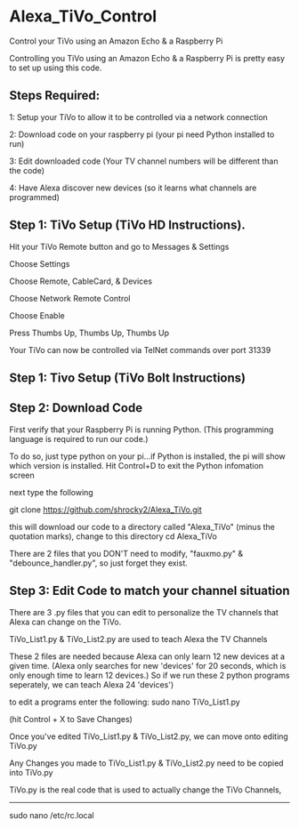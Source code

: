 # Alexa_TiVo_Control
Control your TiVo using an Amazon Echo &amp; a Raspberry Pi

Controlling you TiVo using an Amazon Echo & a Raspberry Pi is pretty easy to set up using this code.

Steps Required:
----------------------------------------------------------------------------------
1: Setup your TiVo to allow it to be controlled via a network connection

2: Download code on your raspberry pi (your pi need Python installed to run) 

3: Edit downloaded code (Your TV channel numbers will be different than the code)

4: Have Alexa discover new devices (so it learns what channels are programmed)

Step 1: TiVo Setup (TiVo HD Instructions).
----------------------------------------------------------------------------------
Hit your TiVo Remote button and go to Messages & Settings

Choose Settings

Choose Remote, CableCard, & Devices

Choose Network Remote Control

Choose Enable

Press Thumbs Up, Thumbs Up, Thumbs Up

Your TiVo can now be controlled via TelNet commands over port 31339

Step 1: Tivo Setup (TiVo Bolt Instructions)
----------------------------------------------------------------------------------

Step 2: Download Code
----------------------------------------------------------------------------------

First verify that your Raspberry Pi is running Python. (This programming language is required to run our code.)

To do so, just type python on your pi...if Python is installed, the pi will show which version is installed. Hit Control+D to exit the Python infomation screen

next type the following

git clone https://github.com/shrocky2/Alexa_TiVo.git

this will download our code to a directory called "Alexa_TiVo" (minus the quotation marks), change to this directory
cd Alexa_TiVo

There are 2 files that you DON'T need to modify, "fauxmo.py" & "debounce_handler.py", so just forget they exist.


Step 3: Edit Code to match your channel situation
----------------------------------------------------------------------------------
There are 3 .py files that you can edit to personalize the TV channels that Alexa can change on the TiVo.

TiVo_List1.py & TiVo_List2.py are used to teach Alexa the TV Channels

These 2 files are needed because Alexa can only learn 12 new devices at a given time. (Alexa only searches for new 'devices' for 20 seconds, which is only enough time to learn 12 devices.) So if we run these 2 python programs seperately, we can teach Alexa 24 'devices')

to edit a programs enter the following: sudo nano TiVo_List1.py 

(hit Control + X to Save Changes)

Once you've edited TiVo_List1.py & TiVo_List2.py, we can move onto editing TiVo.py

Any Changes you made to TiVo_List1.py & TiVo_List2.py need to be copied into TiVo.py

TiVo.py is the real code that is used to actually change the TiVo Channels, 

----------------------------------------------------------------------------------
sudo nano /etc/rc.local
